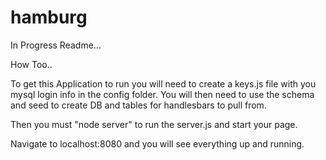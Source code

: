 # hamburg

In Progress Readme...

How Too..

To get this Application to run you will need to create a keys.js file with you mysql login info in the config folder.
You will then need to use the schema and seed to create DB and tables for handlesbars to pull from. 

Then you must "node server" to run the server.js and start your page.

Navigate to localhost:8080 and you will see everything up and running. 
